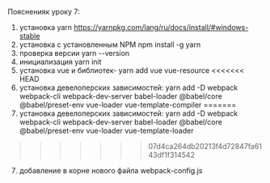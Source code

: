 Поясненияк уроку 7:
1. установка yarn https://yarnpkg.com/lang/ru/docs/install/#windows-stable
2. установка с установленным NPM npm install -g yarn
3. проверка версии yarn --version
4. инициализация yarn init
5. установка vue и библиотек-  yarn add vue vue-resource
<<<<<<< HEAD
6. установка девелоперских зависимостей: yarn add -D webpack webpack-cli webpack-dev-server babel-loader @babel/core @babel/preset-env vue-loader vue-template-compiler
=======
6. установка девелоперских зависимостей: yarn add -D webpack webpack-cli webpack-dev-server babel-loader @babel/core @babel/preset-env vue-loader vue-template-loader
>>>>>>> 07d4ca264db20213f4d72847fa6143df1f314542
7. добавление в корне нового файла webpack-config.js